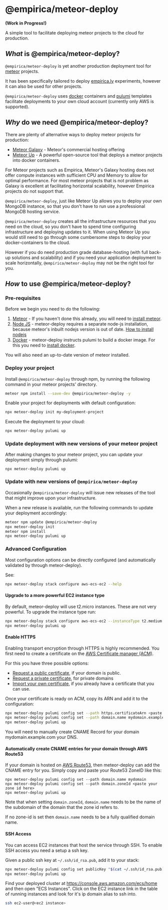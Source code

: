 @empirica/meteor-deploy
=======================
**(Work in Progress!)** 

A simple tool to facilitate deploying meteor projects to the cloud for production.

## _What_ is @empirica/meteor-deploy?

`@empirica/meteor-deploy` is yet another production deployment tool for [meteor](https://meteor.com) projects. 

It has been specifically tailored to deploy [empirica.ly](https://empirica.ly) experiments, however it can also be used for other projects.

`@empirica/meteor-deploy` uses [docker](https://docker.com) containers and [pulumi](https://pulumi.com) templates facilitate deployments to your own cloud account (currently only AWS is supported). 

## _Why_ do we need @empirica/meteor-deploy?

There are plenty of alternative ways to deploy meteor projects for production:

 * [Meteor Galaxy](https://www.meteor.com/hosting) - Meteor's commercial hosting offering
 * [Meteor Up](http://meteor-up.com/) - A powerful open-source tool that deploys a meteor projects into docker containers.

For Meteor projects such as Empirica, Meteor's Galaxy hosting does not offer compute instances with sufficient CPU and Memory to allow for optimal performance. For most meteor projects that is not problem as Galaxy is excellent at facilitating horizontal scalability, however Empirica projects do not support that.

`@empirica/meteor-deploy`, just like Meteor Up allows you to deploy your own MongoDB instance, so that you don't have to run use a professional MongoDB hosting service.

`@empirica/meteor-deploy` creates all the infrastructure resources that you need on the cloud, so you don't have to spend time configuring infrastructure and deploying updates to it. When using Meteor Up you would still need to go through some cumbersome steps to deploy your docker-containers to the cloud.

However if you do need production grade database-hosting (with full back-up solutions and scalability) and if you need your application deployment to scale horizontally, `@empirica/meteor-deploy` may not be the right tool for you.
 
## _How_ to use @empirica/meteor-deploy?

### Pre-requisites

Before we begin you need to do the following:

1. [Meteor](https://meteor.com) - If you haven't done this already, you will need to [install meteor](https://www.meteor.com/install).
1. [Node JS](https://nodejs.dev) - meteor-deploy requires a separate node-js installation, because meteor's inbuilt nodejs version is out of date. [How to install nodejs](https://nodejs.dev/how-to-install-nodejs)
1. [Docker](https://docker.io) - meteor-deploy instructs pulumi to build a docker image. For this you need to [install docker](https://www.docker.com/get-started).

You will also need an up-to-date version of meteor installed.

### Deploy your project

Install `@empirica/meteor-deploy` through npm, by running the following command in your meteor projects' directory.

```bash
meteor npm install --save-dev @empirica/meteor-deploy -y
```

Enable your project for deployments with default configuration:

```bash
npx meteor-deploy init my-deployment-project
```

Execute the deployment to your cloud:

```bash
npx meteor-deploy pulumi up
```

### Update deployment with new versions of your meteor project

After making changes to your meteor project, you can update your deployment simply through pulumi:

```
npx meteor-deploy pulumi up
```

### Update with new versions of `@empirica/meteor-deploy`

Occasionally `@empirica/meteor-deploy` will issue new releases of the tool that might improve upon your infrastructure.

When a new release is available, run the following commands to update your deployment accordingly:

```bash 
meteor npm update @empirica/meteor-deploy
npx meteor-deploy init
meteor npm install
npx meteor-deploy pulumi up
```

### Advanced Configuration

Most configuration options can be directly configured (and automatically validated by through meteor-deploy). 

See:
```bash 
npx meteor-deploy stack configure aws-ecs-ec2 --help
```

#### Upgrade to a more powerful EC2 instance type

By default, meteor-deploy will use t2.micro instances. These are not very powerful. To upgrade the instance type
run: 

```bash
npx meteor-deploy stack configure aws-ecs-ec2 --instanceType t2.medium --app:memory: 1024 --db:memory: 1024
npx meteor-deploy pulumi up
```

#### Enable HTTPS

Enabling transport encryption through HTTPS is highly recommended. You first need to create a certificate on the 
[AWS Certificate manager (ACM)](https://aws.amazon.com/certificate-manager/). 

For this you have three possible options:

* [Request a public certificate](https://docs.aws.amazon.com/acm/latest/userguide/gs-acm-request-public.html), if your domain is public.
* [Request a private certificate](https://docs.aws.amazon.com/acm/latest/userguide/gs-acm-request-private.html), for private domains 
* [Import your own certificate](https://docs.aws.amazon.com/acm/latest/userguide/import-certificate-api-cli.html), if you already have a certificate that you can use.

Once your certificate is ready on ACM, copy its ARN and add it to the configuration:

```bash 
npx meteor-deploy pulumi config set --path https.certificateArn <paste your certificate arn>
npx meteor-deploy pulumi config set --path domain.name mydomain.example.com
npx meteor-deploy pulumi up
```

You will need to manually create CNAME Record for your domain mydomain.example.com your DNS. 

#### Automatically create CNAME entries for your domain through AWS Route53

If your domain is hosted on [AWS Route53](https://aws.amazon.com/route53/), then meteor-deploy can add the CNAME entry for you. 
Simply copy and paste your Route53 ZoneID like this:

```
npx meteor-deploy pulumi config set --path domain.name mydomain
npx meteor-deploy pulumi config set --path domain.zoneId <paste your zone id here>
npx meteor-deploy pulumi up
```

Note that when setting `domain.zoneId`, `domain.name` needs to be the name of the subdomain of the domain that the zone id refers to.

If no zone-id is set then `domain.name` needs to be a fully qualified domain name.


#### SSH Access

You can access EC2 instances that host the service through SSH. To enable SSH access you need a setup a ssh key.

Given a public ssh key at `~/.ssh/id_rsa.pub`, add it to your stack:

```bash 
npx meteor-deploy pulumi config set publicKey "$(cat ~/.ssh/id_rsa.pub)"
npx meteor-deploy pulumi up
```

Find your deployed cluster at https://console.aws.amazon.com/ecs/home and then open "ECS Instances". 
Click on the EC2 instance link in the table of running instances and look for it's ip domain alias to ssh into.

```bash 
ssh ec2-user@<ec2 instance>
```
